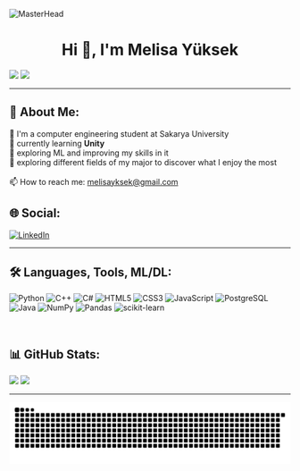 ![MasterHead](https://images-wixmp-ed30a86b8c4ca887773594c2.wixmp.com/f/c83c004e-1370-4756-88e5-4071de797088/dfredg5-0a60e875-646e-4d6c-bb91-73086f012808.gif?token=eyJ0eXAiOiJKV1QiLCJhbGciOiJIUzI1NiJ9.eyJzdWIiOiJ1cm46YXBwOjdlMGQxODg5ODIyNjQzNzNhNWYwZDQxNWVhMGQyNmUwIiwiaXNzIjoidXJuOmFwcDo3ZTBkMTg4OTgyMjY0MzczYTVmMGQ0MTVlYTBkMjZlMCIsIm9iaiI6W1t7InBhdGgiOiJcL2ZcL2M4M2MwMDRlLTEzNzAtNDc1Ni04OGU1LTQwNzFkZTc5NzA4OFwvZGZyZWRnNS0wYTYwZTg3NS02NDZlLTRkNmMtYmI5MS03MzA4NmYwMTI4MDguZ2lmIn1dXSwiYXVkIjpbInVybjpzZXJ2aWNlOmZpbGUuZG93bmxvYWQiXX0.LGN_eGL7dT0xRj4oRbyRRVay-pHbyiXHru7YoVPcRro)
<h1 align="center"> Hi 👋, I'm Melisa Yüksek</h1>



 [![](https://visitcount.itsvg.in/api?id=MelisaYuksek&icon=0&color=5)](https://visitcount.itsvg.in) <!-- broken :< -->
 ![](https://komarev.com/ghpvc/?username=MelisaYuksek&color=7d041c)
  ***



 ## 🌸 About Me: 
🪻 I'm a computer engineering student at Sakarya University <br>🌱 currently learning **Unity** <br> 🤖 exploring ML and improving my skills in it <br>  🚀 exploring different fields of my major to discover what I enjoy the most <br> <br> 📫 How to reach me: melisayksek@gmail.com


 ## 🌐 Social: 
[![LinkedIn](https://img.shields.io/badge/LinkedIn-%230077B5.svg?logo=linkedin&logoColor=white)](https://linkedin.com/in/melisa-yuksek) 

***

 ## 🛠️ Languages, Tools, ML/DL: 
![Python](https://img.shields.io/badge/python-3670A0?style=flat&logo=python&logoColor=white) ![C++](https://img.shields.io/badge/c++-%2300599C.svg?style=flat&logo=c%2B%2B&logoColor=white) ![C#](https://img.shields.io/badge/c%23-%23239120.svg?style=flat&logo=csharp&logoColor=white) ![HTML5](https://img.shields.io/badge/html5-%23E34F26.svg?style=flat&logo=html5&logoColor=white) ![CSS3](https://img.shields.io/badge/css3-%231572B6.svg?style=flat&logo=css3&logoColor=white) ![JavaScript](https://img.shields.io/badge/javascript-%23323330.svg?style=flat&logo=javascript&logoColor=%23F7DF1E) ![PostgreSQL](https://img.shields.io/badge/pgSQL-%23316192.svg?style=flat&logo=postgresql&logoColor=white) ![Java](https://img.shields.io/badge/java-%23ED8B00.svg?style=flat&logo=openjdk&logoColor=white) ![NumPy](https://img.shields.io/badge/numpy-%23013243.svg?style=flat&logo=numpy&logoColor=white) ![Pandas](https://img.shields.io/badge/pandas-%23150458.svg?style=flat&logo=pandas&logoColor=white) ![scikit-learn](https://img.shields.io/badge/scikit--learn-%23F7931E.svg?style=flat&logo=scikit-learn&logoColor=white) 


<br>

## 📊 GitHub Stats: 
![](https://github-readme-stats.vercel.app/api?username=melisayuksek&theme=transparent&hide_border=true&include_all_commits=false&count_private=false)
![](https://github-readme-stats.vercel.app/api/top-langs/?username=MelisaYuksek&theme=transparent&hide_border=true&include_all_commits=false&count_private=false&layout=compact)

---


<!-- Proudly created with GPRM ( https://gprm.itsvg.in ) -->

![snake gif](https://github.com/MelisaYuksek/MelisaYuksek/blob/output/github-snake-dark.svg)




